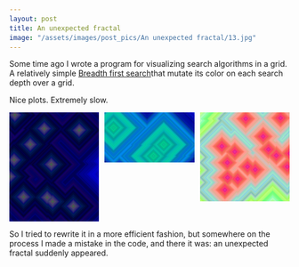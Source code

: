 ```yaml
---
layout: post
title: An unexpected fractal
image: "/assets/images/post_pics/An unexpected fractal/13.jpg"
---
```


Some time ago I wrote a program for visualizing search algorithms in a grid. A relatively simple [Breadth first search](https://en.wikipedia.org/wiki/Breadth-first_search)that mutate its color on each search depth over a grid.

Nice plots. Extremely slow.

<div style="display: grid; grid-template-columns: repeat(3, 1fr); gap: 10px;">
  <img src="assets/images/post_pics/An unexpected fractal/0.jpg" alt="Image 1" style="width: 100%; max-width: 200px; object-fit: cover;">   
  <img src="assets/images/post_pics/An unexpected fractal/1.jpg" alt="Image 2" style="width: 100%; max-width: 200px; object-fit: cover;">   
  <img src="assets/images/post_pics/An unexpected fractal/10.jpg" alt="Image 3" style="width: 100%; max-width: 200px; object-fit: cover;">  
</div>

So I tried to rewrite it in a more efficient fashion, but somewhere on the process I made a mistake in the code, and there it was: an unexpected fractal suddenly appeared.

